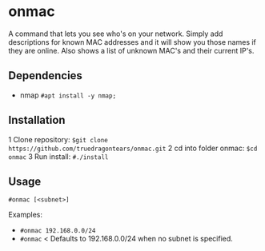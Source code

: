 # onmac

A command that lets you see who's on your network. Simply add descriptions for known MAC addresses and it will show you those names if they are online. Also shows a list of unknown MAC's and their current IP's.


## Dependencies

* nmap `#apt install -y nmap;`

## Installation

1  Clone repository: `$git clone https://github.com/truedragontears/onmac.git`
2  cd into folder onmac: `$cd onmac`
3  Run install: `#./install`

## Usage

`#onmac [<subnet>]`

Examples:
* `#onmac 192.168.0.0/24`
* `#onmac` < Defaults to 192.168.0.0/24 when no subnet is specified.
